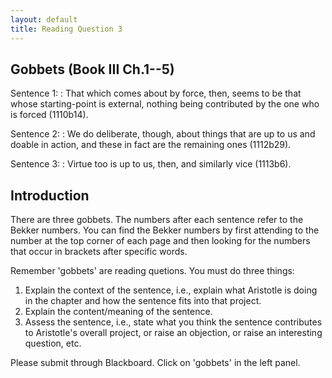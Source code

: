 ```yaml
---
layout: default
title: Reading Question 3
---
```


## Gobbets (Book III Ch.1--5)


Sentence 1:
: That which comes about by force, then, seems to be that whose starting-point is external, nothing being contributed by the one who is forced (1110b14).

Sentence 2:
: We do deliberate, though, about things that are up to us and doable in action, and these in fact are the remaining ones (1112b29).

Sentence 3:
: Virtue too is up to us, then, and similarly vice (1113b6).


## Introduction 

There are three gobbets. The numbers after each sentence refer to the Bekker numbers. You can find the Bekker numbers by first attending to the number at the top corner of each page and then looking for the numbers that occur in brackets after specific words. 

Remember 'gobbets' are reading quetions. You must do three things: 
1. Explain the context of the sentence, i.e., explain what Aristotle is doing in the chapter and how the sentence fits into that project. 
2. Explain the content/meaning of the sentence. 
3. Assess the sentence, i.e., state what you think the sentence contributes to Aristotle's overall project, or raise an objection, or raise an interesting question, etc.  

Please submit through Blackboard. Click on 'gobbets' in the left panel. 